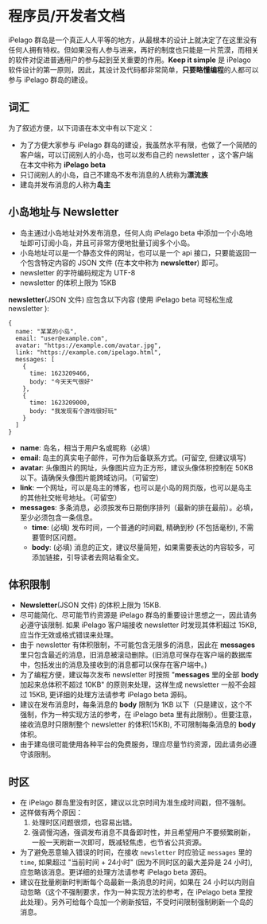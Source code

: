 # 程序员/开发者文档

iPelago 群岛是一个真正人人平等的地方，从最根本的设计上就决定了在这里没有任何人拥有特权。但如果没有人参与进来，再好的制度也只能是一片荒漠，而相关的软件对促进普通用户的参与起到至关重要的作用。**Keep it simple** 是 iPelago 软件设计的第一原则，因此，其设计及代码都非常简单，**只要略懂编程**的人都可以参与 iPelago 群岛的建设。

## 词汇

为了叙述方便，以下词语在本文中有以下定义：

- 为了方便大家参与 iPelago 群岛的建设，我虽然水平有限，也做了一个简陋的客户端，可以订阅别人的小岛，也可以发布自己的 newsletter ，这个客户端在本文中称为 **iPelago beta**
- 只订阅别人的小岛，自己不建岛不发布消息的人统称为**漂流族**
- 建岛并发布消息的人称为**岛主**

## 小岛地址与 Newsletter

- 岛主通过小岛地址对外发布消息，任何人向 iPelago beta 中添加一个小岛地址即可订阅小岛，并且可非常方便地批量订阅多个小岛。
- 小岛地址可以是一个静态文件的网址，也可以是一个 api 接口，只要能返回一个包含特定内容的 JSON 文件 (在本文中称为 **newsletter**) 即可。
- newsletter 的字符编码规定为 UTF-8
- newsletter 的体积上限为 15KB

**newsletter**(JSON 文件) 应包含以下内容 (使用 iPelago beta 可轻松生成 newsletter ):

```
{
  name: "某某的小岛",
  email: "user@example.com",
  avatar: "https://example.com/avatar.jpg",
  link: "https://example.com/ipelago.html",
  messages: [
    {
      time: 1623209466,
      body: "今天天气很好"
    },
    {
      time: 1623209000,
      body: "我发现有个游戏很好玩"
    }
  ]
}
```

- **name**: 岛名，相当于用户名或昵称（必填）
- **email**: 岛主的真实电子邮件，可作为后备联系方式。(可留空, 但建议填写)
- **avatar**: 头像图片的网址，头像图片应为正方形，建议头像体积控制在 50KB 以下。请确保头像图片能跨域访问。（可留空）
- **link**: 一个网址，可以是岛主的博客，也可以是小岛的网页版，也可以是岛主的其他社交帐号地址。（可留空）
- **messages**: 多条消息，必须按发布日期倒序排列（最新的排在最前）。必填，至少必须包含一条信息。
  - **time**: (必填) 发布时间，一个普通的时间戳, 精确到秒 (不包括毫秒), 不需要管时区问题。
  - **body**: (必填) 消息的正文，建议尽量简短，如果需要表达的内容较多，可添加链接，引导读者去网站看全文。

## 体积限制

- **Newsletter**(JSON 文件) 的体积上限为 15KB.
- 尽可能简化、尽可能节约资源是 iPelago 群岛的重要设计思想之一，因此请务必遵守该限制. 如果 iPelago 客户端接收 newsletter 时发现其体积超过 15KB, 应当作无效或格式错误来处理。
- 由于 newsletter 有体积限制，不可能包含无限多的消息，因此在 **messages** 里只包含最近的消息，旧消息被滚动删除。(旧消息可保存在客户端的数据库中，包括发出的消息及接收到的消息都可以保存在客户端中。)
- 为了编程方便，建议每次发布 newsletter 时按照 "**messages** 里的全部 **body** 加起来总体积不超过 10KB" 的原则来处理，这样生成 newsletter 一般不会超过 15KB, 更详细的处理方法请参考 iPelago beta 源码。
- 建议在发布消息时，每条消息的 **body** 限制为 1KB 以下（只是建议，这个不强制，作为一种实现方法的参考，在 iPelago beta 里有此限制）。但要注意，接收消息时只限制整个 newsletter 的体积(15KB), 不可限制每条消息的 **body** 体积。
- 由于建岛很可能使用各种平台的免费服务，理应尽量节约资源，因此请务必遵守该限制。

## 时区

- 在 iPelago 群岛里没有时区，建议以北京时间为准生成时间戳，但不强制。
- 这样做有两个原因：
  1. 处理时区问题很烦，也容易出错。
  2. 强调慢沟通，强调发布消息不具备即时性，并且希望用户不要频繁刷新，一般一天刷新一次即可，既减轻焦虑，也节省公共资源。
- 为了避免恶意输入错误的时间，在接收 `newsletter` 时应验证 `messages` 里的 `time`, 如果超过 "当前时间 + 24小时" (因为不同时区的最大差异是 24 小时), 应忽略该消息。更详细的处理方法请参考 iPelago beta 源码。
- 建议在批量刷新时判断每个岛最新一条消息的时间，如果在 24 小时以内则自动忽略（这个不强制要求，作为一种实现方法的参考，在 iPelago beta 里按此处理）。另外可给每个岛加一个刷新按钮，不受时间限制强制刷新一个岛的消息。
